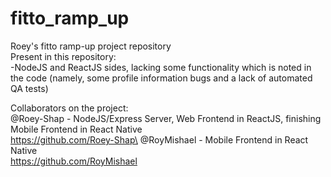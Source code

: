# fitto_ramp_up
Roey's fitto ramp-up project repository\
Present in this repository:\
  -NodeJS and ReactJS sides, lacking some functionality which is noted in the code (namely, some profile information bugs and a lack of automated QA tests)

Collaborators on the project:\
@Roey-Shap - NodeJS/Express Server, Web Frontend in ReactJS, finishing Mobile Frontend in React Native\
  https://github.com/Roey-Shap\
@RoyMishael - Mobile Frontend in React Native\
  https://github.com/RoyMishael
  
